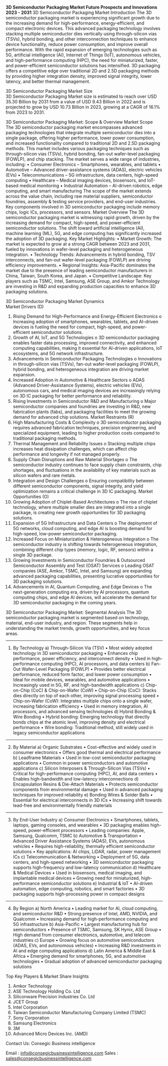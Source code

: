**3D Semiconductor Packaging Market Future Prospects and Innovations 2023 - 2031**
 3D Semiconductor Packaging Market
Introduction
The 3D semiconductor packaging market is experiencing significant growth due to the increasing demand for high-performance, energy-efficient, and compact electronic devices. This advanced packaging technology involves stacking multiple semiconductor dies vertically using through-silicon vias (TSVs), hybrid bonding, and other interconnection techniques to enhance device functionality, reduce power consumption, and improve overall performance.
With the rapid expansion of emerging technologies such as 5G, artificial intelligence (AI), Internet of Things (IoT), autonomous vehicles, and high-performance computing (HPC), the need for miniaturized, faster, and power-efficient semiconductor solutions has intensified. 3D packaging offers a competitive edge over traditional 2D and 2.5D packaging methods by providing higher integration density, improved signal integrity, lower latency, and better thermal management.

3D Semiconductor Packaging Market Size  
3D Semiconductor Packaging Market size is estimated to reach over USD 35.30 Billion by 2031 from a value of USD 9.43 Billion in 2022 and is projected to grow by USD 10.73 Billion in 2023, growing at a CAGR of 16.1% from 2023 to 2031.

3D Semiconductor Packaging Market: Scope & Overview
 Market  Scope   
The 3D semiconductor packaging market encompasses advanced packaging technologies that integrate multiple semiconductor dies into a single package, offering higher performance, lower power consumption, and increased functionality compared to traditional 2D and 2.5D packaging methods. This market includes various packaging techniques such as through-silicon vias (TSVs), hybrid bonding, fan-out wafer-level packaging (FOWLP), and chip stacking.
The market serves a wide range of industries, including:
•	Consumer Electronics – Smartphones, wearables, and tablets
•	Automotive – Advanced driver-assistance systems (ADAS), electric vehicles (EVs)
•	Telecommunications – 5G infrastructure, data centers, high-speed computing
•	Healthcare – Medical imaging devices, biosensors, and IoT-based medical monitoring
•	Industrial Automation – AI-driven robotics, edge computing, and smart manufacturing
The scope of the market extends across the value chain, including raw material suppliers, semiconductor foundries, assembly & testing service providers, and end-user industries. Key components involved in 3D semiconductor packaging include memory chips, logic ICs, processors, and sensors.
Market Overview
The 3D semiconductor packaging market is witnessing rapid growth, driven by the increasing demand for compact, high-speed, and power-efficient semiconductor solutions. The shift toward artificial intelligence (AI), machine learning (ML), 5G, and edge computing has significantly increased the adoption of 3D packaging.
Key Market Highlights:
•	Market Growth: The market is expected to grow at a strong CAGR between 2023 and 2031, fueled by innovations in wafer-level packaging and heterogeneous integration.
•	Technology Trends: Advancements in hybrid bonding, TSV interconnects, and fan-out wafer-level packaging (FOWLP) are driving efficiency improvements.
•	Regional Insights: Asia-Pacific dominates the market due to the presence of leading semiconductor manufacturers in China, Taiwan, South Korea, and Japan.
•	Competitive Landscape: Key players such as TSMC, Intel, Samsung, ASE Group, and Amkor Technology are investing in R&D and expanding production capacities to enhance 3D packaging solutions.

3D Semiconductor Packaging Market Dynamics  
Market Drivers (D)
1.	Rising Demand for High-Performance and Energy-Efficient Electronics
o	Increasing adoption of smartphones, wearables, tablets, and AI-driven devices is fueling the need for compact, high-speed, and power-efficient semiconductor solutions.
2.	Growth of AI, IoT, and 5G Technologies
o	3D semiconductor packaging enables faster data processing, improved connectivity, and enhanced computing capabilities, making it essential for AI-driven applications, IoT ecosystems, and 5G network infrastructure.
3.	Advancements in Semiconductor Packaging Technologies
o	Innovations in through-silicon vias (TSVs), fan-out wafer-level packaging (FOWLP), hybrid bonding, and heterogeneous integration are driving market expansion.
4.	Increased Adoption in Automotive & Healthcare Sectors
o	ADAS (Advanced Driver-Assistance Systems), electric vehicles (EVs), autonomous cars, and medical imaging devices are increasingly relying on 3D IC packaging for better performance and reliability.
5.	Rising Investments in Semiconductor R&D and Manufacturing
o	Major semiconductor companies and foundries are investing in R&D, new fabrication plants (fabs), and packaging facilities to meet the growing demand for advanced chip solutions.
Market Restraints (R)
1.	High Manufacturing Costs & Complexity
o	3D semiconductor packaging requires advanced fabrication techniques, precision engineering, and specialized equipment, leading to higher production costs compared to traditional packaging methods.
2.	Thermal Management and Reliability Issues
o	Stacking multiple chips increases heat dissipation challenges, which can affect chip performance and longevity if not managed properly.
3.	Supply Chain Disruptions and Raw Material Shortages
o	The semiconductor industry continues to face supply chain constraints, chip shortages, and fluctuations in the availability of key materials such as silicon wafers and rare metals.
4.	Integration and Design Challenges
o	Ensuring compatibility between different semiconductor components, signal integrity, and yield optimization remains a critical challenge in 3D IC packaging.
Market Opportunities (O)
1.	Growing Adoption of Chiplet-Based Architectures
o	The rise of chiplet technology, where multiple smaller dies are integrated into a single package, is creating new growth opportunities for 3D packaging solutions.
2.	Expansion of 5G Infrastructure and Data Centers
o	The deployment of 5G networks, cloud computing, and edge AI is boosting demand for high-speed, low-power semiconductor packaging.
3.	Increased Focus on Miniaturization & Heterogeneous Integration
o	The semiconductor industry is shifting towards heterogeneous integration, combining different chip types (memory, logic, RF, sensors) within a single 3D package.
4.	Growing Investments in Semiconductor Foundries & Outsourced Semiconductor Assembly and Test (OSAT) Services
o	Leading OSAT companies (ASE, Amkor, TSMC, Intel, and Samsung) are expanding advanced packaging capabilities, presenting lucrative opportunities for 3D packaging solutions.
5.	Advancements in AI, Quantum Computing, and Edge Devices
o	The next-generation computing era, driven by AI processors, quantum computing chips, and edge AI devices, will accelerate the demand for 3D semiconductor packaging in the coming years.

3D Semiconductor Packaging Market: Segmental Analysis
The 3D semiconductor packaging market is segmented based on technology, material, end-user industry, and region. These segments help in understanding the market trends, growth opportunities, and key focus areas.
________________________________________
1. By Technology
a) Through-Silicon Via (TSV)
•	Most widely adopted technology in 3D semiconductor packaging
•	Enhances chip performance, power efficiency, and interconnect density
•	Used in high-performance computing (HPC), AI processors, and data centers
b) Fan-Out Wafer-Level Packaging (FOWLP)
•	Provides better electrical performance, reduced form factor, and lower power consumption
•	Ideal for mobile devices, wearables, and automotive applications
•	Increasingly used in 5G, RF, and high-bandwidth applications
c) Chip-on-Chip (CoC) & Chip-on-Wafer (CoW)
•	Chip-on-Chip (CoC): Stacks dies directly on top of each other, improving signal processing speed
•	Chip-on-Wafer (CoW): Integrates multiple chips onto a single wafer, increasing fabrication efficiency
•	Used in memory integration, AI processors, and advanced sensing technologies
d) Hybrid Bonding & Wire Bonding
•	Hybrid bonding: Emerging technology that directly bonds chips at the atomic level, improving density and electrical performance
•	Wire bonding: Traditional method, still widely used in legacy semiconductor applications
________________________________________
2. By Material
a) Organic Substrates
•	Cost-effective and widely used in consumer electronics
•	Offers good thermal and electrical performance
b) Leadframe Materials
•	Used in low-cost semiconductor packaging applications
•	Common in power semiconductors and automotive applications
c) Silicon Interposers & Through-Silicon Vias (TSVs)
•	Critical for high-performance computing (HPC), AI, and data centers
•	Enables high-bandwidth and low-latency interconnections
d) Encapsulation Resins & Die-Attach Materials
•	Protects semiconductor components from environmental damage
•	Used in advanced packaging techniques for improved reliability
e) Bonding Wires & Solder Balls
•	Essential for electrical interconnects in 3D ICs
•	Increasing shift towards lead-free and environmentally friendly materials
________________________________________
3. By End-User Industry
a) Consumer Electronics
•	Smartphones, tablets, laptops, gaming consoles, and wearables
•	3D packaging enables high-speed, power-efficient processors
•	Leading companies: Apple, Samsung, Qualcomm, TSMC
b) Automotive & Transportation
•	Advanced Driver Assistance Systems (ADAS), EVs, autonomous vehicles
•	Requires high-reliability, thermally efficient semiconductor solutions
•	Key applications: AI chips, LiDAR, radar, power management ICs
c) Telecommunication & Networking
•	Deployment of 5G, data centers, and high-speed networking
•	3D semiconductor packaging supports high-frequency and low-latency communication
d) Healthcare & Medical Devices
•	Used in biosensors, medical imaging, and implantable medical devices
•	Growing need for miniaturized, high-performance semiconductor solutions
e) Industrial & IoT
•	AI-driven automation, edge computing, robotics, and smart factories
•	3D packaging supports high-processing power in compact designs
________________________________________
4. By Region
a) North America
•	Leading market for AI, cloud computing, and semiconductor R&D
•	Strong presence of Intel, AMD, NVIDIA, and Qualcomm
•	Increasing demand for high-performance computing and 5G infrastructure
b) Asia-Pacific
•	Largest manufacturing hub for semiconductors
•	Presence of TSMC, Samsung, SK Hynix, ASE Group
•	High demand from consumer electronics, automotive, and telecom industries
c) Europe
•	Growing focus on automotive semiconductors (ADAS, EVs, and autonomous vehicles)
•	Increasing R&D investments in AI and edge computing applications
d) Latin America & Middle East & Africa
•	Emerging demand for smartphones, 5G, and automotive technologies
•	Gradual adoption of advanced semiconductor packaging solutions

Top Key Players & Market Share Insights
1.	Amkor Technology
2.	ASE Technology Holding Co. Ltd
3.	Siliconware Precision Industries Co. Ltd
4.	JCET Group
5.	Intel Corporation
6.	Taiwan Semiconductor Manufacturing Company Limited (TSMC)
7.	Sony Corporation
8.	Samsung Electronics
9.	3M
10.	Advanced Micro Devices Inc. (AMD)

Contact Us:
Consegic Business intelligence 

Email :   info@consegicbusinessintelligence.com
Sales :  sales@consegicbusinessintelligence.com


